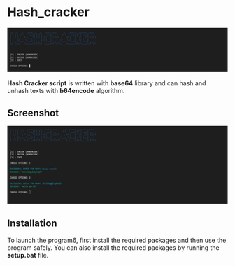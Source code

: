 # Hash_cracker

<img src="https://github.com/Mhadi-1382/Hash_cracker/blob/main/1.png" alt="Hash Cracker">

**Hash Cracker script** is written with **base64** library and can hash and unhash texts with **b64encode** algorithm.

## Screenshot
<img src="https://github.com/Mhadi-1382/Hash_cracker/blob/main/2.png" alt="Hash Cracker">

## Installation
To launch the program6, first install the required packages and then use the program safely. You can also install the required packages by running the **setup.bat** file.
